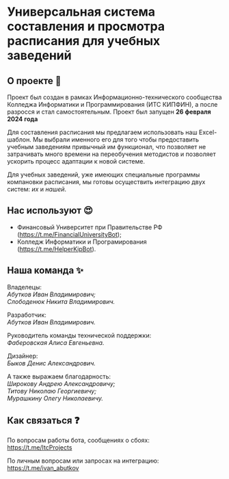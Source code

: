 # Универсальная система составления и просмотра расписания для учебных заведений

## О проекте 🚀
Проект был создан в рамках Информационно-технического сообщества Колледжа Информатики и Программирования (ИТС КИПФИН), а после разросся и стал самостоятельным. Проект был запущен **26 февраля 2024 года**

Для составления расписания мы предлагаем использовать наш Excel-шаблон. Мы выбрали именного его для того чтобы предоставить учебным заведениям привычный им функционал, что позволяет не затрачивать много времени на переобучения методистов и позволяет ускорить процесс адаптации к новой системе.

Для учебных заведений, уже имеющих специальные программы компановки расписания, мы готовы осуществить интеграцию двух систем: *их* и *нашей*.

## Нас используют 😍
- Финансовый Университет при Правительстве РФ\
(https://t.me/FinancialUniversityBot);
- Колледж Информатики и Програмирования\
(https://t.me/HelperKipBot).

## Наша команда ✨
Владелецы:\
*Абутков Иван Владимирович;*\
*Слободенюк Никита Владимирович.*

Разработчик:\
*Абутков Иван Владимирович.*

Руководитель команды технической поддержки:\
*Фаберовская Алиса Евгеньевна.*

Дизайнер:\
*Быков Денис Александрович.*

А также выражаем благодарность:\
*Широкову Андрею Александровичу;*\
*Титову Николаю Георгиевичу;*\
*Мурашкину Олегу Николаевичу.*

## Как связаться ❓
По вопросам работы бота, сообщениях о сбоях:\
https://t.me/ItcProjects

По личным вопросам или запросах на интеграцию:\
https://t.me/ivan_abutkov
